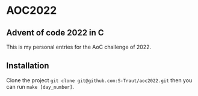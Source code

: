 # AOC2022
## Advent of code 2022 in C

This is my personal entries for the AoC challenge of 2022.

## Installation

Clone the project ``git clone git@github.com:S-Traut/aoc2022.git`` then you can run ``make [day_number]``.
